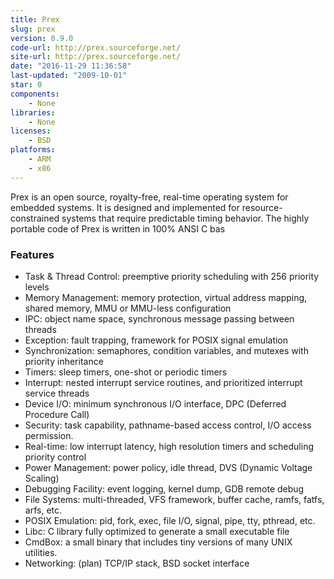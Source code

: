 ```yaml
---
title: Prex
slug: prex
version: 0.9.0
code-url: http://prex.sourceforge.net/
site-url: http://prex.sourceforge.net/
date: "2016-11-29 11:36:58"
last-updated: "2009-10-01"
star: 0
components:
    - None
libraries:
    - None
licenses:
    - BSD
platforms:
    - ARM
    - x86
---
```

Prex is an open source, royalty-free, real-time operating system for embedded systems. It is designed and implemented for resource-constrained systems that require predictable timing behavior. The highly portable code of Prex is written in 100% ANSI C bas

<!--more-->

### Features

- Task & Thread Control: preemptive priority scheduling with 256 priority levels
- Memory Management: memory protection, virtual address mapping, shared memory, MMU or MMU-less configuration
- IPC: object name space, synchronous message passing between threads
- Exception: fault trapping, framework for POSIX signal emulation
- Synchronization: semaphores, condition variables, and mutexes with priority inheritance
- Timers: sleep timers, one-shot or periodic timers
- Interrupt: nested interrupt service routines, and prioritized interrupt service threads
- Device I/O: minimum synchronous I/O interface, DPC (Deferred Procedure Call)
- Security: task capability, pathname-based access control, I/O access permission.
- Real-time: low interrupt latency, high resolution timers and scheduling priority control
- Power Management: power policy, idle thread, DVS (Dynamic Voltage Scaling)
- Debugging Facility: event logging, kernel dump, GDB remote debug
- File Systems: multi-threaded, VFS framework, buffer cache, ramfs, fatfs, arfs, etc.
- POSIX Emulation: pid, fork, exec, file I/O, signal, pipe, tty, pthread, etc.
- Libc: C library fully optimized to generate a small executable file
- CmdBox: a small binary that includes tiny versions of many UNIX utilities.
- Networking: (plan) TCP/IP stack, BSD socket interface


<!--github-projects-->
